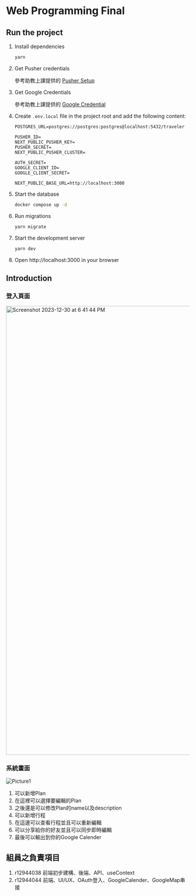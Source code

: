 # Web Programming Final

## Run the project

1. Install dependencies
   ```bash
   yarn
   ```
2. Get Pusher credentials

   參考助教上課提供的 [Pusher Setup](https://github.com/ntuee-web-programming/112-1-unit2-notion-clone#pusher-setup)

3. Get Google Credentials

   參考助教上課提供的 [Google Credential](https://developers.google.com/identity/protocols/oauth2/web-server?hl=zh-tw)

4. Create `.env.local` file in the project root and add the following content:

   ```text
   POSTGRES_URL=postgres://postgres:postgres@localhost:5432/traveler

   PUSHER_ID=
   NEXT_PUBLIC_PUSHER_KEY=
   PUSHER_SECRET=
   NEXT_PUBLIC_PUSHER_CLUSTER=

   AUTH_SECRET=
   GOOGLE_CLIENT_ID=
   GOOGLE_CLIENT_SECRET=

   NEXT_PUBLIC_BASE_URL=http://localhost:3000
   ```

5. Start the database
   ```bash
   docker compose up -d
   ```
6. Run migrations
   ```bash
   yarn migrate
   ```
7. Start the development server
   ```bash
   yarn dev
   ```
8. Open http://localhost:3000 in your browser

## Introduction

### 登入頁面

<img width="1226" alt="Screenshot 2023-12-30 at 6 41 44 PM" src="https://github.com/x90613/wp1121/assets/100923612/017cdfc0-6a17-4b64-b152-c10b890ecc31">


### 系統畫面
![Picture1](https://github.com/x90613/wp1121/assets/100923612/54eded7d-b25d-482d-b711-c68b5bc21ef6)


1. 可以新增Plan
2. 在這裡可以選擇要編輯的Plan
3. 之後還是可以修改Plan的name以及description
4. 可以新增行程
5. 在這邊可以查看行程並且可以重新編輯
6. 可以分享給你的好友並且可以同步即時編輯
7. 最後可以輸出到你的Google Calender


## 組員之負責項目

1. r12944038 前端初步建構、後端、API、useContext
2. r12944044 前端、UI/UX、OAuth登入、GoogleCalender、GoogleMap串接

